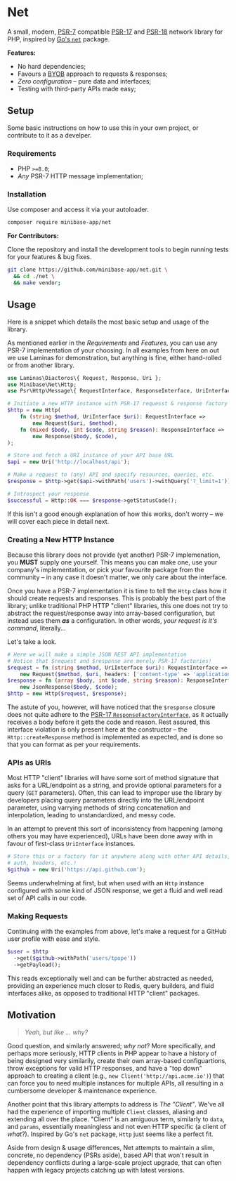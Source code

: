 # Net

A small, modern, [PSR-7](https://www.php-fig.org/psr/psr-7/) compatible
[PSR-17](https://www.php-fig.org/psr/psr-17/) and
[PSR-18](https://www.php-fig.org/psr/psr-18/) network library for PHP, inspired
by [Go's `net`](https://pkg.go.dev/golang.org/x/net) package.

**Features:**

- No hard dependencies;
- Favours a [BYOB](https://en.wikipedia.org/wiki/BYOB) approach to requests & responses;
- _Zero configuration_ – pure data and interfaces;
- Testing with third-party APIs made easy;

## Setup

Some basic instructions on how to use this in your own project, or contribute to it as a develper.

### Requirements

- PHP `>=8.0`;
- _Any_ PSR-7 HTTP message implementation;

### Installation

Use composer and access it via your autoloader.

```bash
composer require minibase-app/net
```

**For Contributors:**

Clone the repository and install the development tools to begin running tests for your features & bug fixes.

```bash
git clone https://github.com/minibase-app/net.git \
  && cd ./net \
  && make vendor;
```

## Usage

Here is a snippet which details the most basic setup and usage of the library.

As mentioned earlier in the _Requirements_ and _Features_, you can use any PSR-7
implementation of your choosing. In all examples from here on out we use Laminas
for demonstration, but anything is fine, either hand-rolled or from another library.

```php
use Laminas\Diactoros\{ Request, Response, Uri };
use Minibase\Net\Http;
use Psr\Http\Message\{ RequestInterface, ResponseInterface, UriInterface };

# Initiate a new HTTP instance with PSR-17 requesst & response factory closures
$http = new Http(
    fn (string $method, UriInterface $uri): RequestInterface =>
        new Request($uri, $method),
    fn (mixed $body, int $code, string $reason): ResponseInterface =>
        new Response($body, $code),
);

# Store and fetch a URI instance of your API base URL
$api = new Uri('http://localhost/api');

# Make a request to (any) API and specify resources, queries, etc.
$response = $http->get($api->withPath('users')->withQuery('?_limit=1'));

# Introspect your response
$successful = Http::OK === $response->getStatusCode();
```

If this isn't a good enough explanation of how this works, don't worry – we will
cover each piece in detail next.

### Creating a New HTTP Instance

Because this library does not provide (yet another) PSR-7 implemenation, you
**MUST** supply one yourself. This means you can make one, use your
company's implementation, or pick your favourite package from the community –
in any case it doesn't matter, we only care about the interface.

Once you have a PSR-7 implementation it is time to tell the `Http` class how it
should create requests and responses. This is probably the best part of the
library; unlike traditional PHP HTTP "client" libraries, this one does not try
to abstract the request/response away into array-based configuration, but
instead uses them **_as_** a configuration. In other words, _your request is
 it's command_, literally...

Let's take a look.

```php
# Here we will make a simple JSON REST API implementation
# Notice that $request and $response are merely PSR-17 factories!
$request = fn (string $method, UriInterface $uri): RequestInterface =>
    new Request($method, $uri, headers: ['content-type' => 'application/json']);
$response = fn (array $body, int $code, string $reason): ResponseInterface =>
    new JsonResponse($body, $code);
$http = new Http($request, $response);
```

The astute of you, however, will have noticed that the `$response` closure does
not quite adhere to the [PSR-17 `ResponseFactoryInterface`](https://www.php-fig.org/psr/psr-17/),
as it actually receives a body before it gets the code and reason. Rest assured,
this interface violation is only present here at the constructor – the
`Http::createResponse` method is implemented as expected, and is done so that
you can format as per your requirements.

### APIs as URIs

Most HTTP "client" libraries will have some sort of method signature that asks
for a URL/endpoint as a string, and provide optional parameters for a query
(`GET` parameters). Often, this can lead to improper use the library by
developers placing query parameters directly into the URL/endpoint parameter,
using varrying methods of string concatenation and interpolation, leading to
unstandardized, and messy code.

In an attempt to prevent this sort of inconsistency from happening (among others
you may have experienced), URLs have been done away with in favour of
first-class `UriInterface` instances.

```php
# Store this or a factory for it anywhere along with other API details, like
# auth, headers, etc.!
$github = new Uri('https://api.github.com');
```

Seems underwhelming at first, but when used with an `Http` instance configured
with some kind of JSON response, we get a fluid and well read set of API calls
in our code.

### Making Requests

Continuing with the examples from above, let's make a request for a GitHub user
profile with ease and style.

```php
$user = $http
  ->get($github->withPath('users/tpope'))
  ->getPayload();
```

This reads exceptionally well and can be further abstracted as needed, providing
an experience much closer to Redis, query builders, and fluid interfaces alike,
as opposed to traditional HTTP "client" packages.

## Motivation

> _Yeah, but like ... why?_

Good question, and similarly answered; _why not_? More specifically, and perhaps
more seriously, HTTP clients in PHP appear to have a history of being designed
very similarily, create their own array-based configuartions, throw exceptions
for valid HTTP responses, and have a "top down" approach to creating a client
  (e.g., `new Client('http://api.acme.io')`) that can force you to need multiple
instances for multiple APIs, all resulting in a cumbersome developer &
maintenance experience.

Another point that this library attempts to address is _The "Client"_. We've all
had the experience of importing multiple `Client` classes, aliasing and
extending all over the place. "Client" is an amiguous term, similarly to `data`,
and `params`, essentially meaningless and not even HTTP specific (a client of
_what_?). Inspired by Go's `net` package, `Http` just seems like a perfect fit.

Aside from design & usage differences, Net attempts to maintain a slim,
concrete, no dependency (PSRs aside), based API that won't result in dependency
conflicts during a large-scale project upgrade, that can often happen with
legacy projects catching up with latest versions.
